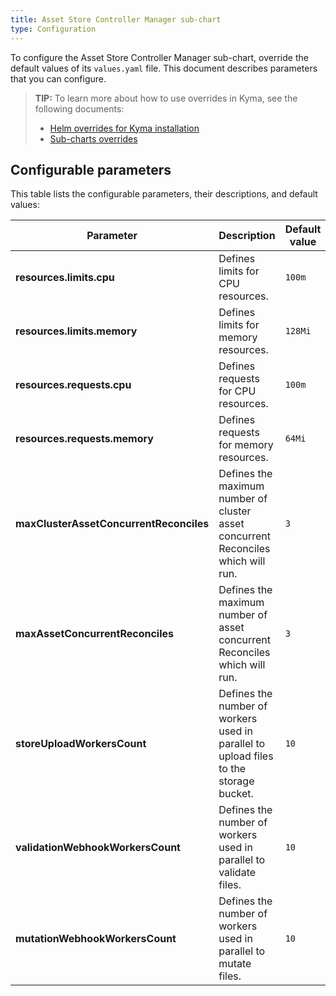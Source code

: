 ```yaml
---
title: Asset Store Controller Manager sub-chart
type: Configuration
---
```


To configure the Asset Store Controller Manager sub-chart, override the default values of its `values.yaml` file. This document describes parameters that you can configure.

>**TIP:** To learn more about how to use overrides in Kyma, see the following documents: 
>* [Helm overrides for Kyma installation](/root/kyma/#configuration-helm-overrides-for-kyma-installation)
>* [Sub-charts overrides](/root/kyma/#configuration-helm-overrides-for-kyma-installation-sub-chart-overrides)

## Configurable parameters

This table lists the configurable parameters, their descriptions, and default values:

| Parameter | Description | Default value |
|-----------|-------------|---------------|
| **resources.limits.cpu** | Defines limits for CPU resources. | `100m` |
| **resources.limits.memory** | Defines limits for memory resources. | `128Mi` |
| **resources.requests.cpu** | Defines requests for CPU resources. | `100m` |
| **resources.requests.memory** | Defines requests for memory resources. | `64Mi` |
| **maxClusterAssetConcurrentReconciles** | Defines the maximum number of cluster asset concurrent Reconciles which will run. | `3` |
| **maxAssetConcurrentReconciles** | Defines the maximum number of asset concurrent Reconciles which will run. | `3` |
| **storeUploadWorkersCount** | Defines the number of workers used in parallel to upload files to the storage bucket. | `10` |
| **validationWebhookWorkersCount** | Defines the number of workers used in parallel to validate files. | `10` |
| **mutationWebhookWorkersCount** | Defines the number of workers used in parallel to mutate files. | `10` |
